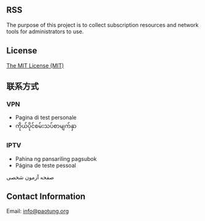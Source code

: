 ## RSS
The purpose of this project is to collect subscription resources and network tools for administrators to use.

## License
[The MIT License (MIT)](https://github.com/baopad/RSS/blob/main/LICENSE)

## 联系方式
### VPN
- Pagina di test personale
- ကိုယ်ပိုင်စမ်းသပ်စာမျက်နှာ
### IPTV
- Pahina ng pansariling pagsubok
- Página de teste pessoal

صفحه آزمون شخصی
## Contact Information
Email: info@paotung.org
